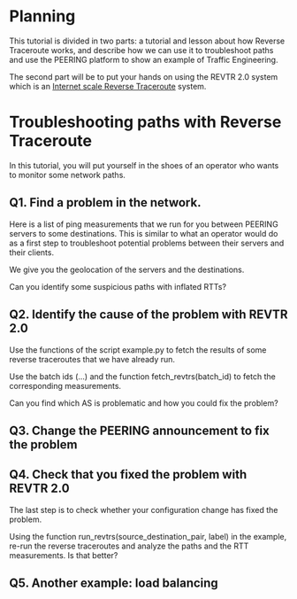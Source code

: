 # Planning
This tutorial is divided in two parts: a tutorial and lesson about how Reverse Traceroute works, and  describe how we can use it to troubleshoot 
paths and use the PEERING platform to show an example of Traffic Engineering.

The second part will be to put your hands on using the REVTR 2.0 system which is an [Internet scale Reverse Traceroute](https://dl.acm.org/doi/pdf/10.1145/3517745.3561422) system.

# Troubleshooting paths with Reverse Traceroute
In this tutorial, you will put yourself in the shoes of an operator who wants
to monitor some network paths.

## Q1. Find a problem in the network.

Here is a list of ping measurements that we run for you between PEERING servers to some destinations.
This is similar to what an operator would do as a first step to troubleshoot potential problems between their servers and their clients. 

We give you the geolocation of the servers and the destinations.

Can you identify some suspicious 
paths with inflated RTTs? 

## Q2. Identify the cause of the problem with REVTR 2.0 

Use the functions of the script example.py to fetch the results of some reverse traceroutes 
that we have already run. 

Use the batch ids (...) and the function fetch_revtrs(batch_id) to fetch the corresponding measurements.

Can you find which AS is problematic and how you could fix the problem? 

## Q3. Change the PEERING announcement to fix the problem 

## Q4. Check that you fixed the problem with REVTR 2.0
The last step is to check whether your configuration change has fixed the problem.

Using the function run_revtrs(source_destination_pair, label) in the example, re-run 
the reverse traceroutes and analyze the paths and the RTT measurements. 
Is that better?

## Q5. Another example: load balancing





